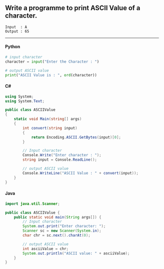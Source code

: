 ## Write a programme to print ASCII Value of a character.

```
Input  : A
Output : 65
```

---

<CodeBlock slots="heading, code" repeat="3" languages="Python, C#, Java" />

#### Python

```python
# input character
character = input("Enter the Character : ")

# output ASCII value
print("ASCII Value is : ", ord(character))
```

#### C#

```cs
using System;
using System.Text;

public class ASCIIValue
{
    static void Main(string[] args)
    {
        int convert(string input)
        {
            return Encoding.ASCII.GetBytes(input)[0];
        }

        // Input character
        Console.Write("Enter character : ");
        string input = Console.ReadLine();

        // output ASCII value
        Console.WriteLine("ASCII Value : " + convert(input));
    }
}
```

#### Java

```java
import java.util.Scanner;

public class ASCIIValue {
    public static void main(String args[]) {
        // Input character
        System.out.print("Enter character: ");
        Scanner sc = new Scanner(System.in);
        char chr = sc.next().charAt(0);

        // output ASCII value
        int asciiValue = chr;
        System.out.println("ASCII value: " + asciiValue);
    }
}
```
